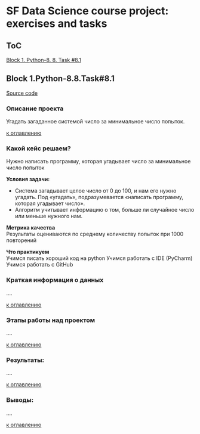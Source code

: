 # SF Data Science course project: exercises and tasks

## ToC  
[Block 1. Python-8. 8. Task #8.1](README.md##Block-1.Python-8.8.Task#8.1)  


## Block 1.Python-8.8.Task#8.1
[Source code](1.8.8.8-1.py)
### Описание проекта    
Угадать загаданное системой число за минимальное число попыток.

[к оглавлению](README.md##ToC)

### Какой кейс решаем?    
Нужно написать программу, которая угадывает число за минимальное число попыток

**Условия задачи:**  
- Система загадывает целое число от 0 до 100, и нам его нужно угадать. Под «угадать», подразумевается «написать программу, которая угадывает число».
- Алгоритм учитывает информацию о том, больше ли случайное число или меньше нужного нам.

**Метрика качества**     
Результаты оцениваются по среднему количеству попыток при 1000 повторений

**Что практикуем**     
Учимся писать хороший код на python
Учимся работать с IDE (PyCharm)
Учимся работать с GitHub


### Краткая информация о данных
....
  
[к оглавлению](README.md##ToC)


### Этапы работы над проектом  
....

[к оглавлению](README.md##ToC)


### Результаты:  
....

[к оглавлению](README.md##ToC)


### Выводы:  
....

[к оглавлению](README.md##ToC)


